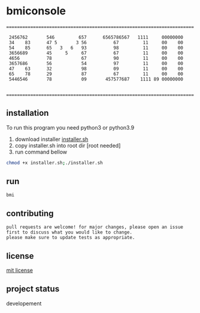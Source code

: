 # bmiconsole

```
======================================================================

 2456762       546         657      6565786567   1111     00000000
 34    83      47 5       3 56          67         11     00    00
 54    85      65   3   6   93          98         11     00    00
 3656689       45     5     67          67         11     00    00
 4656          78           67          90         11     00    00
 3657686       56           54          97         11     00    00
 47    63      32           98          09         11     00    00
 65    78      29           87          67         11     00    00
 5446546       78           09       457577687    1111 89 00000000

 ======================================================================
```

## installation
To run this program you need python3 or python3.9

1. download installer [installer.sh](https://raw.githubusercontent.com/SadhukhanR/bmiconsole/main/installer.sh)
2. copy installer.sh into root dir [root needed]
3. run command bellow

```sh
chmod +x installer.sh;./installer.sh
```
## run 

```
bmi
```
## contributing
```
pull requests are welcome! for major changes, please open an issue first to discuss what you would like to change.
please make sure to update tests as appropriate.
```
## license

[mit license](./LICENSE)

## project status
developement